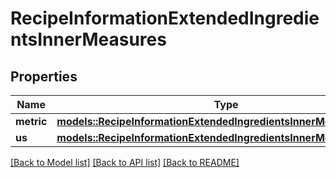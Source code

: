 # RecipeInformationExtendedIngredientsInnerMeasures

## Properties

Name | Type | Description | Notes
------------ | ------------- | ------------- | -------------
**metric** | [**models::RecipeInformationExtendedIngredientsInnerMeasuresMetric**](RecipeInformation_extendedIngredients_inner_measures_metric.md) |  | 
**us** | [**models::RecipeInformationExtendedIngredientsInnerMeasuresMetric**](RecipeInformation_extendedIngredients_inner_measures_metric.md) |  | 

[[Back to Model list]](../README.md#documentation-for-models) [[Back to API list]](../README.md#documentation-for-api-endpoints) [[Back to README]](../README.md)


